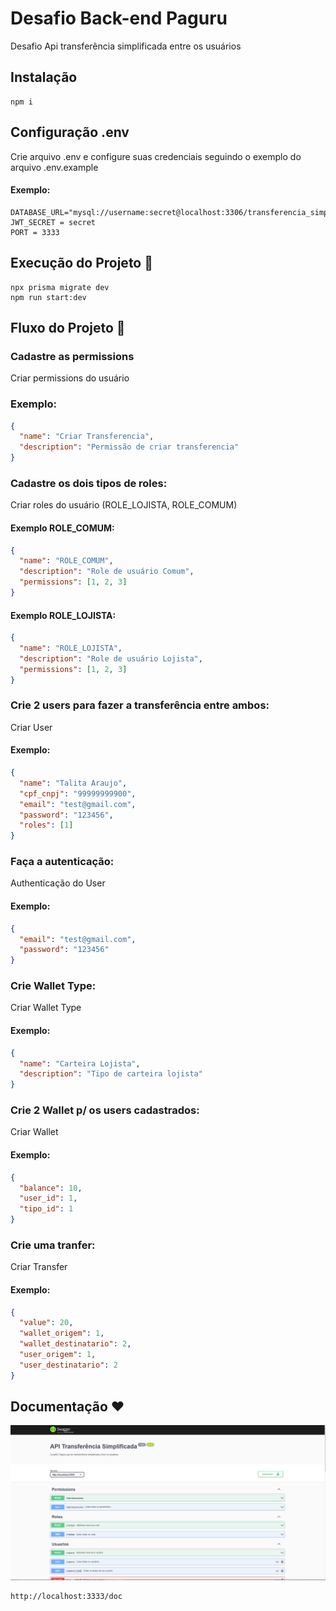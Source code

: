# Desafio Back-end Paguru

Desafio Api transferência simplificada entre os usuários

## Instalação

```
npm i
```

## Configuração .env

Crie arquivo .env e configure suas credenciais seguindo o exemplo do arquivo .env.example

#### Exemplo:

```
DATABASE_URL="mysql://username:secret@localhost:3306/transferencia_simplificada"
JWT_SECRET = secret
PORT = 3333
```

## Execução do Projeto :rocket:

```
npx prisma migrate dev
npm run start:dev
```

## Fluxo do Projeto :wave:

### Cadastre as permissions

Criar permissions do usuário
### Exemplo:

```json
{
  "name": "Criar Transferencia",
  "description": "Permissão de criar transferencia"
}
```

### Cadastre os dois tipos de roles:

Criar roles do usuário (ROLE_LOJISTA, ROLE_COMUM)
<br>

#### Exemplo ROLE_COMUM:

```json
{
  "name": "ROLE_COMUM",
  "description": "Role de usuário Comum",
  "permissions": [1, 2, 3]
}
```

#### Exemplo ROLE_LOJISTA:

```json
{
  "name": "ROLE_LOJISTA",
  "description": "Role de usuário Lojista",
  "permissions": [1, 2, 3]
}
```

### Crie 2 users para fazer a transferência entre ambos:

Criar User

#### Exemplo:

```json
{
  "name": "Talita Araujo",
  "cpf_cnpj": "99999999900",
  "email": "test@gmail.com",
  "password": "123456",
  "roles": [1]
}
```

### Faça a autenticação:

Authenticação do User

#### Exemplo:

```json
{
  "email": "test@gmail.com",
  "password": "123456"
}
```

### Crie Wallet Type:

Criar Wallet Type

#### Exemplo:

```json
{
  "name": "Carteira Lojista",
  "description": "Tipo de carteira lojista"
}
```

### Crie 2 Wallet p/ os users cadastrados:

Criar Wallet

#### Exemplo:

```json
{
  "balance": 10,
  "user_id": 1,
  "tipo_id": 1
}
```

### Crie uma tranfer:

Criar Transfer

#### Exemplo:

```json
{
  "value": 20,
  "wallet_origem": 1,
  "wallet_destinatario": 2,
  "user_origem": 1,
  "user_destinatario": 2
}
```

## Documentação :heart:

<p align="center">
    <img alt="Documentação" src="./src/app/helpers/swagger/documentation.png"/>
</p>

```
http://localhost:3333/doc
```
